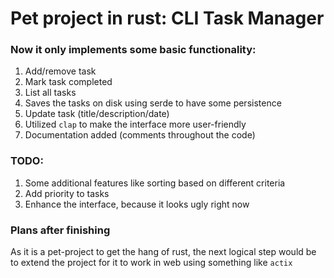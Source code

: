 # Pet project in rust: CLI Task Manager

### Now it only implements some basic functionality:
1. Add/remove task
2. Mark task completed
3. List all tasks
4. Saves the tasks on disk using serde to have some persistence
5. Update task (title/description/date)
6. Utilized `clap` to make the interface more user-friendly
7. Documentation added (comments throughout the code)

### TODO:
1. Some additional features like sorting based on different criteria
2. Add priority to tasks
3. Enhance the interface, because it looks ugly right now

### Plans after finishing
As it is a pet-project to get the hang of rust, the next logical step would be to extend the project for it to work in web using something like `actix`